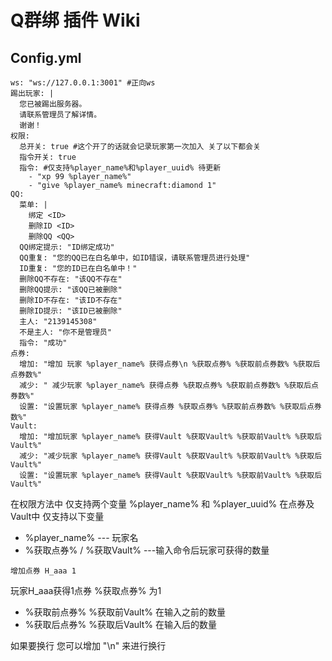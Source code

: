 # Q群绑 插件 Wiki

## Config.yml
```
ws: "ws://127.0.0.1:3001" #正向ws
踢出玩家: |
  您已被踢出服务器。
  请联系管理员了解详情。
  谢谢！
权限:
  总开关: true #这个开了的话就会记录玩家第一次加入 关了以下都会关
  指令开关: true
  指令: #仅支持%player_name%和%player_uuid% 待更新
    - "xp 99 %player_name%"
    - "give %player_name% minecraft:diamond 1"
QQ:
  菜单: |
    绑定 <ID>
    删除ID <ID>
    删除QQ <QQ>
  QQ绑定提示: "ID绑定成功"
  QQ重复: "您的QQ已在白名单中，如ID错误，请联系管理员进行处理"
  ID重复: "您的ID已在白名单中！"
  删除QQ不存在: "该QQ不存在"
  删除QQ提示: "该QQ已被删除"
  删除ID不存在: "该ID不存在"
  删除ID提示: "该ID已被删除"
  主人: "2139145308"
  不是主人: "你不是管理员"
  指令: "成功"
点券:
  增加: "增加 玩家 %player_name% 获得点券\n %获取点券% %获取前点券数% %获取后点券数%"
  减少: " 减少玩家 %player_name% 获得点券 %获取点券% %获取前点券数% %获取后点券数%"
  设置: "设置玩家 %player_name% 获得点券 %获取点券% %获取前点券数% %获取后点券数%"
Vault:
  增加: "增加玩家 %player_name% 获得Vault %获取Vault% %获取前Vault% %获取后Vault%"
  减少: "减少玩家 %player_name% 获得Vault %获取Vault% %获取前Vault% %获取后Vault%"
  设置: "设置玩家 %player_name% 获得Vault %获取Vault% %获取前Vault% %获取后Vault%"
```

在权限方法中 仅支持两个变量 %player_name% 和 %player_uuid%
在点券及Vault中 仅支持以下变量
- %player_name%  --- 玩家名
- %获取点券% / %获取Vault% ---输入命令后玩家可获得的数量
```例
增加点券 H_aaa 1
```
玩家H_aaa获得1点券 %获取点券% 为1
- %获取前点券% %获取前Vault%  在输入之前的数量
- %获取后点券% %获取后Vault%  在输入后的数量

如果要换行 您可以增加 "\n" 来进行换行
